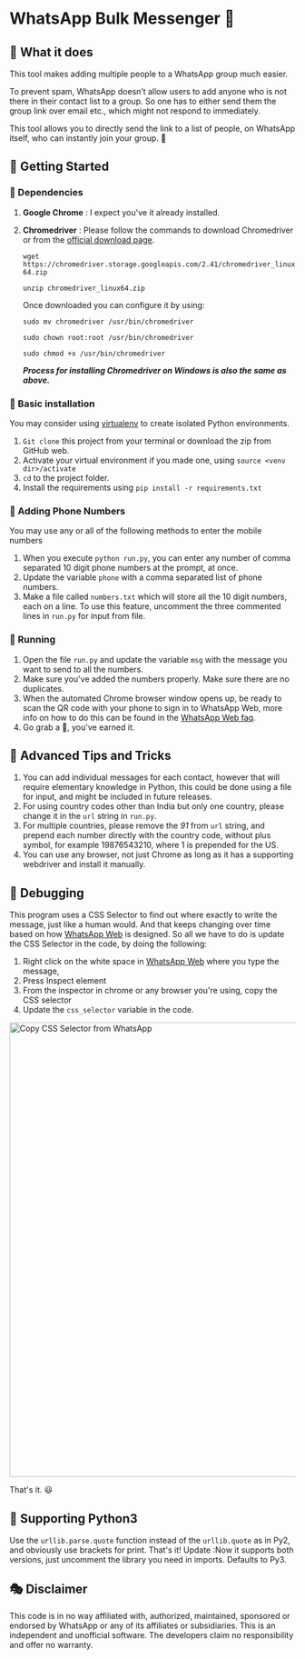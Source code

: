 # WhatsApp Bulk Messenger :loudspeaker:

## :dart: What it does 
This tool makes adding multiple people to a WhatsApp group much easier. 

To prevent spam, WhatsApp doesn’t allow users to add anyone who is not there in their contact list to a group. So one has to either send them the group link over email etc., which might not respond to immediately. 

This tool allows you to directly send the link to a list of people, on WhatsApp itself, who can instantly join your group. :tada:

## :rocket: Getting Started 

### :link: Dependencies

1. **Google Chrome** : I expect you've it already installed.
2. **Chromedriver** : Please follow the commands to download Chromedriver or from the [official download page](https://sites.google.com/a/chromium.org/chromedriver/downloads).

    `wget https://chromedriver.storage.googleapis.com/2.41/chromedriver_linux64.zip`
	
	`unzip chromedriver_linux64.zip`
	
	Once downloaded you can configure it by using:
	
	`sudo mv chromedriver /usr/bin/chromedriver`
	
	`sudo chown root:root /usr/bin/chromedriver`
	
	`sudo chmod +x /usr/bin/chromedriver`
	
	_**Process for installing Chromedriver on Windows is also the same as above.**_
	
### :walking: Basic installation 

You may consider using [virtualenv](http://pypi.python.org/pypi/virtualenv) to create isolated Python environments.

1. `Git clone` this project from your terminal or download the zip from GitHub web.
2. Activate your virtual environment if you made one, using 
  `source <venv dir>/activate`
3. `cd` to the project folder.
4. Install the requirements using `pip install -r requirements.txt`

### :iphone: Adding Phone Numbers

You may use any or all of the following methods to enter the mobile numbers

1. When you execute `python run.py`, you can enter any number of comma separated 10 digit phone numbers at the prompt, at once.
2. Update the variable `phone` with a comma separated list of phone numbers.
3. Make a file called `numbers.txt` which will store all the 10 digit numbers, each on a line. To use this feature, uncomment the three commented lines in `run.py` for input from file.

### :running: Running

1. Open the file `run.py` and update the variable `msg` with the message you want to send to all the numbers.
2. Make sure you've added the numbers properly. Make sure there are no duplicates.
3. When the automated Chrome browser window opens up, be ready to scan the QR code with your phone to sign in to WhatsApp Web, more info on how to do this can be found in the [WhatsApp Web faq](https://faq.whatsapp.com/en/web/28080003/).
4. Go grab a :doughnut:, you've earned it.

## :stars: Advanced Tips and Tricks

1. You can add individual messages for each contact, however that will require elementary knowledge in Python, this could be done using a file for input, and might be included in future releases.
2. For using country codes other than India but only one country, please change it in the `url` string in `run.py`.
3. For multiple countries, please remove the _91_ from `url` string, and prepend each number directly with the country code, without plus symbol, for example 19876543210, where 1 is prepended for the US.
4. You can use any browser, not just Chrome as long as it has a supporting webdriver and install it manually.

## :dragon: Debugging
This program uses a CSS Selector to find out where exactly to write the message, just like a human would. And that keeps changing over time based on how [WhatsApp Web](web.whatsapp.com) is designed. So all we have to do is update the CSS Selector in the code, by doing the following:

1. Right click on the white space in [WhatsApp Web](web.whatsapp.com) where you type the message, 
2. Press Inspect element
3. From the inspector in chrome or any browser you're using, copy the CSS selector
4. Update the `css_selector` variable in the code.

<img src="assets/CopyCSSSelector.png" width="800" alt="Copy CSS Selector from WhatsApp" class="center">

That's it. :smiley:

## :diamond_shape_with_a_dot_inside: Supporting Python3
Use the `urllib.parse.quote` function instead of the `urllib.quote` as in Py2, and obviously use brackets for print. That's it! 
Update :Now it supports both versions, just uncomment the library you need in imports. Defaults to Py3.

## :performing_arts: Disclaimer

This code is in no way affiliated with, authorized, maintained, sponsored or endorsed by WhatsApp or any of its affiliates or subsidiaries. This is an independent and unofficial software. The developers claim no responsibility and offer no warranty.
